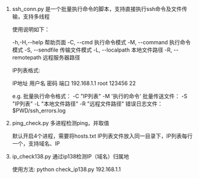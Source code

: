 1. ssh_conn.py 是一个批量执行命令的脚本，支持直接执行ssh命令及文件传输，支持多线程

    使用说明如下：

    -h,-H,--help         帮助页面 
    -C, --cmd            执行命令模式 
    -M, --command        执行命令模式 
    -S, --sendfile       传输文件模式 
    -L, --localpath      本地文件路径 
    -R, --remotepath     远程服务器路径 

    IP列表格式:

    IP地址        用户名     密码     端口
    192.168.1.1        root   123456    22

    e.g.
          批量执行命令格式： -C "IP列表" -M '执行的命令'
          批量传送文件：     -S "IP列表" -L "本地文件路径" -R "远程文件路径"
    错误日志文件：$PWD/ssh_errors.log
2. ping_check.py 多进程检测ping，并取值

    默认开启4个进程，需要将hosts.txt IP列表文件放入同一目录下，IP列表每行一个，支持域名、IP
3. ip_check138.py 通过ip138检测IP（域名）归属地

    使用方法: python check_ip138.py  192.168.1.1
